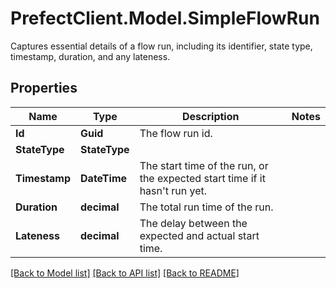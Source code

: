 # PrefectClient.Model.SimpleFlowRun
Captures essential details of a flow run, including its identifier, state type, timestamp, duration, and any lateness.

## Properties

Name | Type | Description | Notes
------------ | ------------- | ------------- | -------------
**Id** | **Guid** | The flow run id. | 
**StateType** | **StateType** |  | 
**Timestamp** | **DateTime** | The start time of the run, or the expected start time if it hasn&#39;t run yet. | 
**Duration** | **decimal** | The total run time of the run. | 
**Lateness** | **decimal** | The delay between the expected and actual start time. | 

[[Back to Model list]](../README.md#documentation-for-models) [[Back to API list]](../README.md#documentation-for-api-endpoints) [[Back to README]](../README.md)

